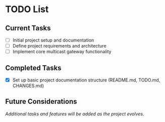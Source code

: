 # TODO List

## Current Tasks

- [ ] Initial project setup and documentation
- [ ] Define project requirements and architecture
- [ ] Implement core multicast gateway functionality

## Completed Tasks

- [x] Set up basic project documentation structure (README.md, TODO.md, CHANGES.md)

## Future Considerations

*Additional tasks and features will be added as the project evolves.*
